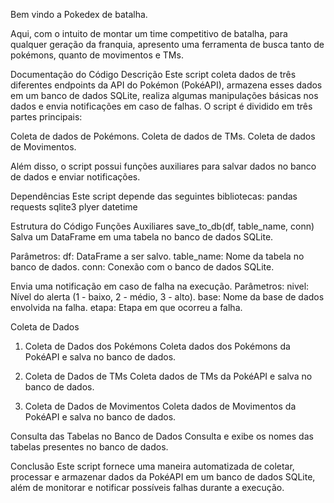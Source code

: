 Bem vindo a Pokedex de batalha.

Aqui, com o intuito de montar um time competitivo de batalha, para qualquer geração da franquia,
apresento uma ferramenta de busca tanto de pokémons, quanto de movimentos e TMs.

Documentação do Código
Descrição
Este script coleta dados de três diferentes endpoints da API do Pokémon (PokéAPI), armazena esses dados em um banco de dados SQLite,
realiza algumas manipulações básicas nos dados e envia notificações em caso de falhas. O script é dividido em três partes principais:

Coleta de dados de Pokémons.
Coleta de dados de TMs.
Coleta de dados de Movimentos.

Além disso, o script possui funções auxiliares para salvar dados no banco de dados e enviar notificações.

Dependências
Este script depende das seguintes bibliotecas:
pandas
requests
sqlite3
plyer
datetime

Estrutura do Código
Funções Auxiliares
save_to_db(df, table_name, conn)
Salva um DataFrame em uma tabela no banco de dados SQLite.

Parâmetros:
df: DataFrame a ser salvo.
table_name: Nome da tabela no banco de dados.
conn: Conexão com o banco de dados SQLite.


Envia uma notificação em caso de falha na execução.
Parâmetros:
nivel: Nível do alerta (1 - baixo, 2 - médio, 3 - alto).
base: Nome da base de dados envolvida na falha.
etapa: Etapa em que ocorreu a falha.


Coleta de Dados
1. Coleta de Dados dos Pokémons
Coleta dados dos Pokémons da PokéAPI e salva no banco de dados.

2. Coleta de Dados de TMs
Coleta dados de TMs da PokéAPI e salva no banco de dados.

3. Coleta de Dados de Movimentos
Coleta dados de Movimentos da PokéAPI e salva no banco de dados.

Consulta das Tabelas no Banco de Dados
Consulta e exibe os nomes das tabelas presentes no banco de dados.

Conclusão
Este script fornece uma maneira automatizada de coletar, processar e armazenar dados da PokéAPI em um banco de dados SQLite,
além de monitorar e notificar possíveis falhas durante a execução.
